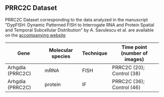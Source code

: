 ## PRRC2C Dataset

PRRC2C Dataset corresponding to the data analyzed in the manuscript "DypFISH: Dynamic Patterned FISH to Interrogate RNA and Protein Spatial and Temporal Subcellular Distribution" by A. Savulescu et al. are available on the [accompanying website](http://dypfish.org)


| Gene             | Molecular species | Technique | Time point (number of images) |
|------------------|-------------------|-----------|-------------------------------|
| Arhgdia (PRRC2C) | mRNA              | FISH      | PRRC2C (20); Control (38)     |
| Arhgdia (PRRC2C) | protein           | IF        | PRRC2C (36); Control (46)     |

